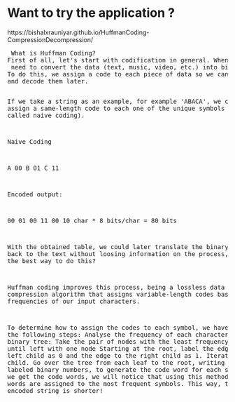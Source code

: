 <h1>Want to try the application ?  </h1>
https://bishalxrauniyar.github.io/HuffmanCoding-CompressionDecompression/
<pre> What is Huffman Coding?
First of all, let's start with codification in general. When we transmit information,
 need to convert the data (text, music, video, etc.) into binary code.
To do this, we assign a code to each piece of data so we can distinguish them, 
and decode them later.

If we take a string as an example, for example 'ABACA', we could assign a same-length 
code to each one of the unique symbols (usually called naive coding).

Naive Coding

A	00
B	01
C	11

Encoded output:

00 01 00 11 00
10 char * 8 bits/char = 80 bits

With the obtained table, we could later translate the binary codes back to the text 
without loosing information on the process, but is this the best way to do this?

Huffman coding improves this process, being a lossless data compression algorithm that
 assigns variable-length codes based on the frequencies of our input characters.

To determine how to assign the codes to each symbol, we have to take the following steps:
Analyse the frequency of each character
Build the binary tree:
Take the pair of nodes with the least frequency
Iterate until left with one node
Starting at the root, label the edge to the left child as 0 and the edge to the right
 child as 1. Iterate for every child.
Go over the tree from each leaf to the root, writing down the labeled binary numbers,
 to generate the code word for each symbol.
Once we get the code words, we will notice that using this method, shorter words are
 assigned to the most frequent symbols. This way, the resulted encoded string is shorter!
</pre>
